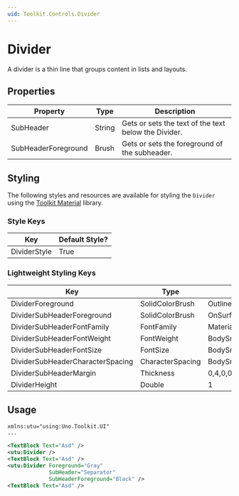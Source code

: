 ```yaml
---
uid: Toolkit.Controls.Divider
---
```

# Divider
A divider is a thin line that groups content in lists and layouts.

## Properties
Property|Type|Description
-|-|-
SubHeader|String|Gets or sets the text of the text below the Divider.
SubHeaderForeground|Brush|Gets or sets the foreground of the subheader.

## Styling

The following styles and resources are available for styling the `Divider` using the [Toolkit Material](xref:Toolkit.GettingStarted.Material) library.

### Style Keys

Key|Default Style?
-|-
DividerStyle|True

### Lightweight Styling Keys

Key|Type|Value
-|-|-
DividerForeground|SolidColorBrush|OutlineVariantBrush
DividerSubHeaderForeground|SolidColorBrush|OnSurfaceLowBrush
DividerSubHeaderFontFamily|FontFamily|MaterialMediumFontFamily
DividerSubHeaderFontWeight|FontWeight|BodySmallFontWeight
DividerSubHeaderFontSize|FontSize|BodySmallFontSize
DividerSubHeaderCharacterSpacing|CharacterSpacing|BodySmallCharacterSpacing
DividerSubHeaderMargin|Thickness|0,4,0,0
DividerHeight|Double|1

## Usage
```xml
xmlns:utu="using:Uno.Toolkit.UI"
...

<TextBlock Text="Asd" />
<utu:Divider />
<TextBlock Text="Asd" />
<utu:Divider Foreground="Gray"
			 SubHeader="Separator"
			 SubHeaderForeground="Black" />
<TextBlock Text="Asd" />
```
